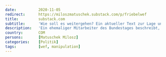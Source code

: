 ```yaml
---
date:          2020-11-05
redirect:      https://miloszmatuschek.substack.com/p/friebelwef
title:         substack.com
subtitle:      'Wie soll es weitergehen? Ein aktueller Text zur Lage und viele Fragen'
description:   'Ein ehemaliger Mitarbeiter des Bundestages beschreibt, was der Bevölkerung derzeit an Informationen in Sachen Corona vorenthalten wird. Ein Kommentar. #FriebelFile'
country:       COM
persons:       [Matuschek Milosz]
categories:    [Politik]
tags:          [wef, manipulation]
---
```

